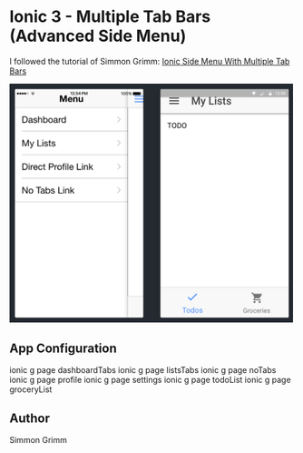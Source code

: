 # Ionic 3 - Multiple Tab Bars (Advanced Side Menu)

I followed the tutorial of Simmon Grimm: [Ionic Side Menu With Multiple Tab Bars](https://youtu.be/IzUip9UEqV0)

<img src="https://github.com/martha-softwaredeveloper/Ionic3-MultipleTabBars/blob/master/src/assets/screenshot.png" width="500"/>

## App Configuration
ionic g page dashboardTabs
ionic g page listsTabs
ionic g page noTabs
ionic g page profile
ionic g page settings
ionic g page todoList
ionic g page groceryList

## Author

Simmon Grimm